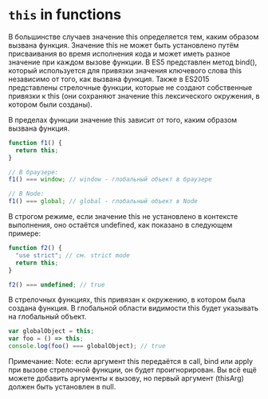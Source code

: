 # `this` in functions

В большинстве случаев значение this определяется тем, каким образом вызвана функция. Значение this не может быть установлено путём присваивания во время исполнения кода и может иметь разное значение при каждом вызове функции. В ES5 представлен метод bind(), который используется для привязки значения ключевого слова this независимо от того, как вызвана функция. Также в ES2015 представлены стрелочные функции, которые не создают собственные привязки к this (они сохраняют значение this лексического окружения, в котором были созданы).

В пределах функции значение this зависит от того, каким образом вызвана функция.

```JavaScript
function f1() {
  return this;
}

// В браузере:
f1() === window; // window - глобальный объект в браузере

// В Node:
f1() === global; // global - глобальный объект в Node
```

В строгом режиме, если значение this не установлено в контексте выполнения, оно остаётся undefined, как показано в следующем примере:

```JavaScript
function f2() {
  "use strict"; // см. strict mode
  return this;
}

f2() === undefined; // true
```

В стрелочных функциях, this привязан к окружению, в котором была создана функция. В глобальной области видимости this будет указывать на глобальный объект.

```JavaScript
var globalObject = this;
var foo = () => this;
console.log(foo() === globalObject); // true
```

Примечание: Note: если аргумент this передаётся в call, bind или apply при вызове стрелочной функции, он будет проигнорирован. Вы всё ещё можете добавить аргументы к вызову, но первый аргумент (thisArg) должен быть установлен в null.
